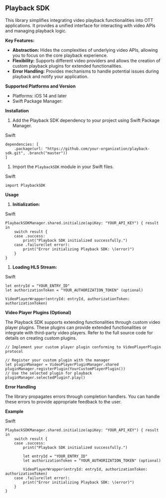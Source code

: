 Playback SDK
------------

This library simplifies integrating video playback functionalities into OTT applications. It provides a unified interface for interacting with video APIs and managing playback logic.

**Key Features:**

-   **Abstraction:** Hides the complexities of underlying video APIs, allowing you to focus on the core playback experience.
-   **Flexibility:** Supports different video providers and allows the creation of custom playback plugins for extended functionalities.
-   **Error Handling:** Provides mechanisms to handle potential issues during playback and notify your application.

**Supported Platforms and Version**

- Platforms: iOS 14 and later
- Swift Package Manager:

**Installation**

1.  Add the Playback SDK dependency to your project using Swift Package Manager.

Swift

```
dependencies: [
    .package(url: "https://github.com/your-organization/playback-sdk.git", .branch("master"))
]

```

1.  Import the `PlaybackSDK` module in your Swift files.

Swift

```
import PlaybackSDK

```

**Usage**

1.  **Initialization:**

Swift

```
PlaybackSDKManager.shared.initialize(apiKey: "YOUR_API_KEY") { result in
    switch result {
    case .success:
        print("Playback SDK initialized successfully.")
    case .failure(let error):
        print("Error initializing Playback SDK: \(error)")
    }
}

```

1.  **Loading HLS Stream:**

Swift

```
let entryId = "YOUR_ENTRY_ID"
let authorizationToken = "YOUR_AUTHORIZATION_TOKEN" (optional)

VideoPlayerWrapper(entryId: entryId, authorizationToken: authorizationToken)

```

**Video Player Plugins (Optional)**

The Playback SDK supports extending functionalities through custom video player plugins. These plugins can provide extended functionalities or integrate with third-party video players. Refer to the full source code for details on creating custom plugins.

```
// Implement your custom player plugin conforming to VideoPlayerPlugin protocol

// Register your custom plugin with the manager
let pluginManager = VideoPlayerPluginManager.shared
pluginManager.registerPlugin(YourCustomPlayerPlugin())
// Use the selected plugin for playback
pluginManager.selectedPlugin?.play()
```

**Error Handling**

The library propagates errors through completion handlers. You can handle these errors to provide appropriate feedback to the user.

**Example**

Swift

```
PlaybackSDKManager.shared.initialize(apiKey: "YOUR_API_KEY") { result in
    switch result {
    case .success:
        print("Playback SDK initialized successfully.")

        let entryId = "YOUR_ENTRY_ID"
        let authorizationToken = "YOUR_AUTHORIZATION_TOKEN" (optional)

        VideoPlayerWrapper(entryId: entryId, authorizationToken: authorizationToken)
    case .failure(let error):
        print("Error initializing Playback SDK: \(error)")
    }
}

```